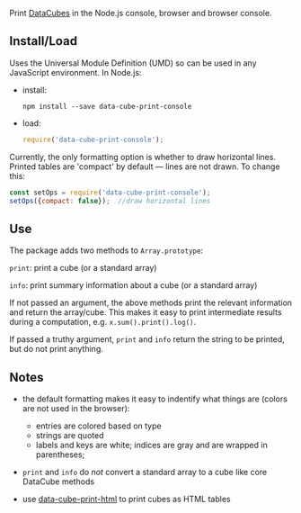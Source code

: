 Print [DataCubes](https://github.com/gjmcn/data-cube) in the Node.js console, browser and browser console.

## Install/Load

Uses the Universal Module Definition (UMD) so can be used in any JavaScript environment. In Node.js:

* install:
    ```
    npm install --save data-cube-print-console
    ```
* load:
   ```js
   require('data-cube-print-console');
   ```

Currently, the only formatting option is whether to draw horizontal lines. Printed tables are 'compact' by default &mdash; lines are not drawn. To change this:

```js
const setOps = require('data-cube-print-console');
setOps({compact: false});  //draw horizontal lines
```

## Use
The package adds two methods to `Array.prototype`:

`print`: print a cube (or a standard array)

`info`: print summary information about a cube (or a standard array)

If not passed an argument, the above methods print the relevant information and return the array/cube. This makes it easy to print intermediate results during a computation, e.g. `x.sum().print().log()`.

If passed a truthy argument, `print` and `info` return the string to be printed, but do not print anything.

## Notes

* the default formatting makes it easy to indentify what things are (colors are not used in the browser):

	* entries are colored based on type
	* strings are quoted
	* labels and keys are white; indices are gray and are wrapped in parentheses;

* `print` and `info` do *not* convert a standard array to a cube like core DataCube methods

* use [data-cube-print-html](https://github.com/gjmcn/data-cube-print-html) to print cubes as HTML tables

